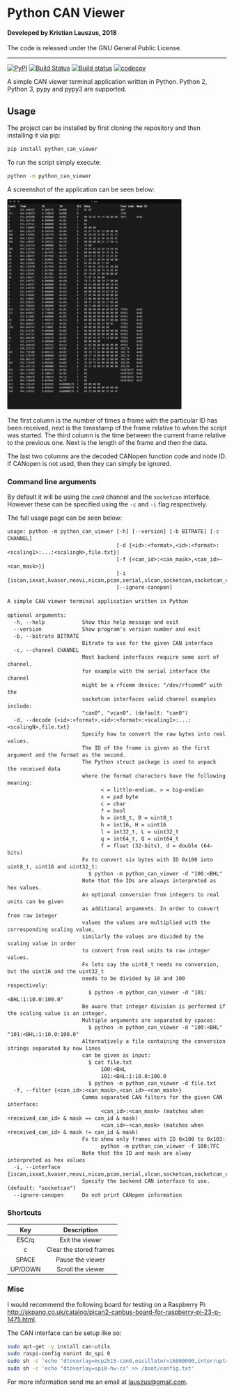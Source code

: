 # Python CAN Viewer

#### Developed by Kristian Lauszus, 2018

The code is released under the GNU General Public License.
_________
[![PyPI](https://img.shields.io/pypi/v/python_can_viewer.svg)](https://pypi.org/project/Python-CAN-Viewer)
[![Build Status](https://travis-ci.com/Lauszus/python_can_viewer.svg?branch=master)](https://travis-ci.com/Lauszus/python_can_viewer)
[![Build status](https://ci.appveyor.com/api/projects/status/r4xl2v4aeh350fpd/branch/master?svg=true)](https://ci.appveyor.com/project/Lauszus/python-can-viewer/branch/master)
[![codecov](https://codecov.io/gh/Lauszus/python_can_viewer/branch/master/graph/badge.svg)](https://codecov.io/gh/Lauszus/python_can_viewer)

A simple CAN viewer terminal application written in Python. Python 2, Python 3, pypy and pypy3 are supported.

## Usage

The project can be installed by first cloning the repository and then installing it via pip:

```bash
pip install python_can_viewer
```

To run the script simply execute:

```bash
python -m python_can_viewer
```

A screenshot of the application can be seen below:

<img src="screenshot.png" width=400/>

The first column is the number of times a frame with the particular ID has been received, next is the timestamp of the frame relative to when the script was started. The third column is the time between the current frame relative to the previous one. Next is the length of the frame and then the data.

The last two columns are the decoded CANopen function code and node ID. If CANopen is not used, then they can simply be ignored.

### Command line arguments

By default it will be using the ```can0``` channel and the ```socketcan``` interface. However these can be specified using the ```-c``` and ```-i``` flag respectively.

The full usage page can be seen below:

```
usage: python -m python_can_viewer [-h] [--version] [-b BITRATE] [-c CHANNEL]
                                   [-d {<id>:<format>,<id>:<format>:<scaling1>:...:<scalingN>,file.txt}]
                                   [-f {<can_id>:<can_mask>,<can_id>~<can_mask>}]
                                   [-i {iscan,ixxat,kvaser,neovi,nican,pcan,serial,slcan,socketcan,socketcan_ctypes,socketcan_native,usb2can,vector,virtual}]
                                   [--ignore-canopen]

A simple CAN viewer terminal application written in Python

optional arguments:
  -h, --help            Show this help message and exit
  --version             Show program's version number and exit
  -b, --bitrate BITRATE
                        Bitrate to use for the given CAN interface
  -c, --channel CHANNEL
                        Most backend interfaces require some sort of channel.
                        for example with the serial interface the channel
                        might be a rfcomm device: "/dev/rfcomm0" with the
                        socketcan interfaces valid channel examples include:
                        "can0", "vcan0". (default: "can0")
  -d, --decode {<id>:<format>,<id>:<format>:<scaling1>:...:<scalingN>,file.txt}
                        Specify how to convert the raw bytes into real values.
                        The ID of the frame is given as the first argument and the format as the second.
                        The Python struct package is used to unpack the received data
                        where the format characters have the following meaning:
                              < = little-endian, > = big-endian
                              x = pad byte
                              c = char
                              ? = bool
                              b = int8_t, B = uint8_t
                              h = int16, H = uint16
                              l = int32_t, L = uint32_t
                              q = int64_t, Q = uint64_t
                              f = float (32-bits), d = double (64-bits)
                        Fx to convert six bytes with ID 0x100 into uint8_t, uint16 and uint32_t:
                          $ python -m python_can_viewer -d "100:<BHL"
                        Note that the IDs are always interpreted as hex values.
                        An optional conversion from integers to real units can be given
                        as additional arguments. In order to convert from raw integer
                        values the values are multiplied with the corresponding scaling value,
                        similarly the values are divided by the scaling value in order
                        to convert from real units to raw integer values.
                        Fx lets say the uint8_t needs no conversion, but the uint16 and the uint32_t
                        needs to be divided by 10 and 100 respectively:
                          $ python -m python_can_viewer -d "101:<BHL:1:10.0:100.0"
                        Be aware that integer division is performed if the scaling value is an integer.
                        Multiple arguments are separated by spaces:
                          $ python -m python_can_viewer -d "100:<BHL" "101:<BHL:1:10.0:100.0"
                        Alternatively a file containing the conversion strings separated by new lines
                        can be given as input:
                          $ cat file.txt
                              100:<BHL
                              101:<BHL:1:10.0:100.0
                          $ python -m python_can_viewer -d file.txt
  -f, --filter {<can_id>:<can_mask>,<can_id>~<can_mask>}
                        Comma separated CAN filters for the given CAN interface:
                              <can_id>:<can_mask> (matches when <received_can_id> & mask == can_id & mask)
                              <can_id>~<can_mask> (matches when <received_can_id> & mask != can_id & mask)
                        Fx to show only frames with ID 0x100 to 0x103:
                              python -m python_can_viewer -f 100:7FC
                        Note that the ID and mask are alway interpreted as hex values
  -i, --interface {iscan,ixxat,kvaser,neovi,nican,pcan,serial,slcan,socketcan,socketcan_ctypes,socketcan_native,usb2can,vector,virtual}
                        Specify the backend CAN interface to use. (default: "socketcan")
  --ignore-canopen      Do not print CANopen information
```

### Shortcuts

| Key      | Description             |
|:--------:|:-----------------------:|
| ESC/q    | Exit the viewer         |
| c        | Clear the stored frames |
| SPACE    | Pause the viewer        |
| UP/DOWN  | Scroll the viewer       |

### Misc

I would recommend the following board for testing on a Raspberry Pi: <http://skpang.co.uk/catalog/pican2-canbus-board-for-raspberry-pi-23-p-1475.html>.

The CAN interface can be setup like so:

```bash
sudo apt-get -y install can-utils
sudo raspi-config nonint do_spi 0
sudo sh -c 'echo "dtoverlay=mcp2515-can0,oscillator=16000000,interrupt=25" >> /boot/config.txt'
sudo sh -c 'echo "dtoverlay=spi0-hw-cs" >> /boot/config.txt'
```

For more information send me an email at <lauszus@gmail.com>.
